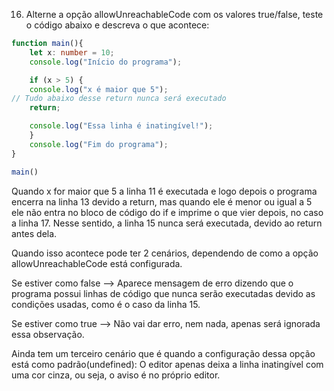 16. Alterne a opção allowUnreachableCode com os valores true/false, teste o código
abaixo e descreva o que acontece:

```TypeScript
function main(){
    let x: number = 10;
    console.log("Início do programa");

    if (x > 5) {
    console.log("x é maior que 5");
// Tudo abaixo desse return nunca será executado
    return;

    console.log("Essa linha é inatingível!");   
    }
    console.log("Fim do programa");
}

main()
```

Quando x for maior que 5 a linha 11 é executada e logo depois o programa
encerra na linha 13 devido a return, mas quando ele é menor ou igual a 5 ele não entra no bloco
de código do if e imprime o que vier depois, no caso a linha 17. Nesse sentido, a linha 15 nunca será executada,
devido ao return antes dela.

Quando isso acontece pode ter 2 cenários, dependendo de como a opção allowUnreachableCode
está configurada.

Se estiver como false --> Aparece mensagem de erro dizendo que o programa possui linhas
de código que nunca serão executadas devido as condições usadas, como é o caso da linha 15.

Se estiver como true --> Não vai dar erro, nem nada, apenas será ignorada essa observação.

Ainda tem um terceiro cenário que é quando a configuração dessa opção está como padrão(undefined):
O editor apenas deixa a linha inatingível com uma cor cinza, ou seja, o aviso é no próprio editor.
